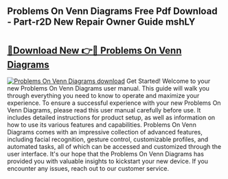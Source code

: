 ## Problems On Venn Diagrams Free Pdf Download - Part-r2D New Repair Owner Guide mshLY

# <h2><a href="http://dfs9g8.blite.top/?on=Problems+On+Venn+Diagrams">🔗Download New 👉🔴 Problems On Venn Diagrams</a></h2>

[![Problems On Venn Diagrams download](https://i.imgur.com/lujVjoI.png)](http://dfs9g8.blite.top/?on=Problems+On+Venn+Diagrams)
Get Started! Welcome to your new Problems On Venn Diagrams user manual. This guide will walk you through everything you need to know to operate and maximize your experience. To ensure a successful experience with your new Problems On Venn Diagrams, please read this user manual carefully before use. It includes detailed instructions for product setup, as well as information on how to use its various features and capabilities. Problems On Venn Diagrams comes with an impressive collection of advanced features, including facial recognition, gesture control, customizable profiles, and automated tasks, all of which can be accessed and customized through the user interface. It's our hope that the Problems On Venn Diagrams has provided you with valuable insights to kickstart your new device. If you encounter any issues, reach out to our customer service.
